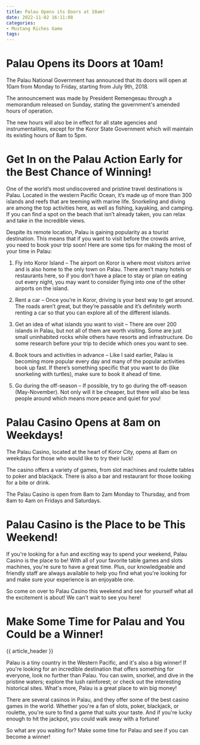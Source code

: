 ```yaml
---
title: Palau Opens its Doors at 10am!
date: 2022-11-02 16:11:08
categories:
- Mustang Riches Game
tags:
---
```



#  Palau Opens its Doors at 10am!

The Palau National Government has announced that its doors will open at 10am from Monday to Friday, starting from July 9th, 2018.

The announcement was made by President Remengesau through a memorandum released on Sunday, stating the government's amended hours of operation.

The new hours will also be in effect for all state agencies and instrumentalities, except for the Koror State Government which will maintain its existing hours of 8am to 5pm.

#  Get In on the Palau Action Early for the Best Chance of Winning!

One of the world’s most undiscovered and pristine travel destinations is Palau. Located in the western Pacific Ocean, it’s made up of more than 300 islands and reefs that are teeming with marine life. Snorkeling and diving are among the top activities here, as well as fishing, kayaking, and camping. If you can find a spot on the beach that isn’t already taken, you can relax and take in the incredible views.

Despite its remote location, Palau is gaining popularity as a tourist destination. This means that if you want to visit before the crowds arrive, you need to book your trip soon! Here are some tips for making the most of your time in Palau:

1. Fly into Koror Island – The airport on Koror is where most visitors arrive and is also home to the only town on Palau. There aren’t many hotels or restaurants here, so if you don’t have a place to stay or plan on eating out every night, you may want to consider flying into one of the other airports on the island.

2. Rent a car – Once you’re in Koror, driving is your best way to get around. The roads aren’t great, but they’re passable and it’s definitely worth renting a car so that you can explore all of the different islands.

3. Get an idea of what islands you want to visit – There are over 200 islands in Palau, but not all of them are worth visiting. Some are just small uninhabited rocks while others have resorts and infrastructure. Do some research before your trip to decide which ones you want to see.

4. Book tours and activities in advance – Like I said earlier, Palau is becoming more popular every day and many of the popular activities book up fast. If there’s something specific that you want to do (like snorkeling with turtles), make sure to book it ahead of time.

5. Go during the off-season – If possible, try to go during the off-season (May-November). Not only will it be cheaper, but there will also be less people around which means more peace and quiet for you!

#  Palau Casino Opens at 8am on Weekdays!

The Palau Casino, located at the heart of Koror City, opens at 8am on weekdays for those who would like to try their luck!

The casino offers a variety of games, from slot machines and roulette tables to poker and blackjack. There is also a bar and restaurant for those looking for a bite or drink.

The Palau Casino is open from 8am to 2am Monday to Thursday, and from 8am to 4am on Fridays and Saturdays.

#  Palau Casino is the Place to be This Weekend!

If you're looking for a fun and exciting way to spend your weekend, Palau Casino is the place to be! With all of your favorite table games and slots machines, you're sure to have a great time. Plus, our knowledgeable and friendly staff are always available to help you find what you're looking for and make sure your experience is an enjoyable one.

So come on over to Palau Casino this weekend and see for yourself what all the excitement is about! We can't wait to see you here!

#  Make Some Time for Palau and You Could be a Winner!

{{ article_header }}

Palau is a tiny country in the Western Pacific, and it's also a big winner! If you're looking for an incredible destination that offers something for everyone, look no further than Palau. You can swim, snorkel, and dive in the pristine waters; explore the lush rainforest; or check out the interesting historical sites. What's more, Palau is a great place to win big money!

There are several casinos in Palau, and they offer some of the best casino games in the world. Whether you're a fan of slots, poker, blackjack, or roulette, you're sure to find a game that suits your taste. And if you're lucky enough to hit the jackpot, you could walk away with a fortune!

So what are you waiting for? Make some time for Palau and see if you can become a winner!